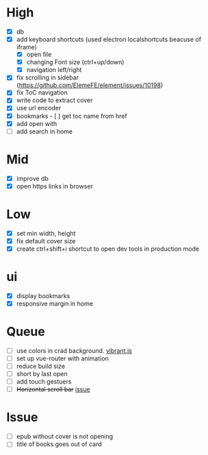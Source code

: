 # High

- [x] db
- [x] add keyboard shortcuts (used electron localshortcuts beacuse of iframe)
  - [x] open file
  - [x] changing Font size (ctrl+up/down)
  - [x] navigation left/right
- [x] fix scrolling in sidebar (https://github.com/ElemeFE/element/issues/10198)
- [x] fix ToC navigation
- [x] write code to extract cover
- [x] use url encoder
- [x] bookmarks - [ ] get toc name from href
- [x] add open with
- [ ] add search in home

# Mid

- [x] improve db
- [x] open https links in browser

# Low

- [x] set min width, height
- [x] fix default cover size
- [x] create ctrl+shift+i shortcut to open dev tools in production mode

# ui

- [x] display bookmarks
- [x] responsive margin in home

# Queue

- [ ] use colors in crad background. [vibrant.js](https://jariz.github.io/vibrant.js/)
- [ ] set up vue-router with animation
- [ ] reduce build size
- [ ] short by last open
- [ ] add touch gestuers
- [ ] ~~Horizontal scroll bar~~ [issue](https://github.com/futurepress/epub.js/issues/744)

# Issue

- [ ] epub without cover is not opening
- [ ] title of books goes out of card
